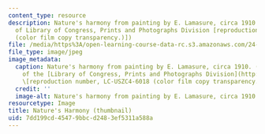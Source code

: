```yaml
---
content_type: resource
description: Nature's harmony from painting by E. Lamasure, circa 1910. (Image courtesy
  of Library of Congress, Prints and Photographs Division [reproduction number, LC-USZC4-6018
  (color film copy transparency.)])
file: /media/https%3A/open-learning-course-data-rc.s3.amazonaws.com/24-263-the-nature-of-creativity-fall-2005/7dd199cd45479bbcd2483ef5311a588a_24-263f05-th.jpg
file_type: image/jpeg
image_metadata:
  caption: Nature's harmony from painting by E. Lamasure, circa 1910. (Image courtesy
    of the [Library of Congress, Prints and Photographs Division](http://www.loc.gov/rr/print/)
    \[reproduction number, LC-USZC4-6018 (color film copy transparency.)\])
  credit: ''
  image-alt: Nature's harmony from painting by E. Lamasure, circa 1910.
resourcetype: Image
title: Nature's Harmony (thumbnail)
uid: 7dd199cd-4547-9bbc-d248-3ef5311a588a
---
```

